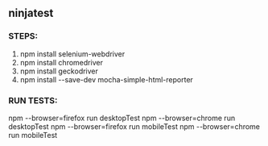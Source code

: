 ## ninjatest
### STEPS:
1. npm install selenium-webdriver
2. npm install chromedriver
3. npm install geckodriver
4. npm install --save-dev mocha-simple-html-reporter


### RUN TESTS:
npm --browser=firefox run desktopTest
npm --browser=chrome run desktopTest
npm --browser=firefox run mobileTest
npm --browser=chrome run mobileTest
